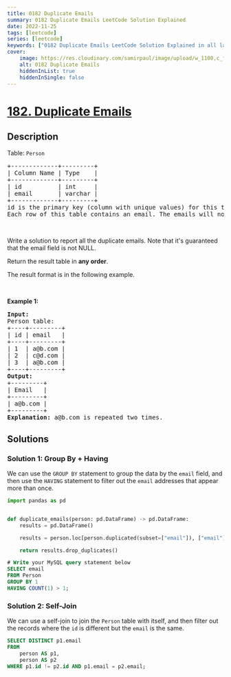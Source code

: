 ```yaml
---
title: 0182 Duplicate Emails
summary: 0182 Duplicate Emails LeetCode Solution Explained
date: 2022-11-25
tags: [leetcode]
series: [leetcode]
keywords: ["0182 Duplicate Emails LeetCode Solution Explained in all languages", "0182 Duplicate Emails", "LeetCode", "leetcode solution in Python3 C++ Java Go PHP Ruby Swift TypeScript Rust C# JavaScript C", "GeeksforGeeks", "InterviewBit", "Coding Ninjas", "HackerRank", "HackerEarth", "CodeChef", "TopCoder", "AlgoExpert", "freeCodeCamp", "Codeforces", "GitHub", "AtCoder", "Samir Paul"]
cover:
    image: https://res.cloudinary.com/samirpaul/image/upload/w_1100,c_fit,co_rgb:FFFFFF,l_text:Arial_75_bold:0182 Duplicate Emails - Solution Explained/problem-solving.webp
    alt: 0182 Duplicate Emails
    hiddenInList: true
    hiddenInSingle: false
---
```



# [182. Duplicate Emails](https://leetcode.com/problems/duplicate-emails)


## Description

<p>Table: <code>Person</code></p>

<pre>
+-------------+---------+
| Column Name | Type    |
+-------------+---------+
| id          | int     |
| email       | varchar |
+-------------+---------+
id is the primary key (column with unique values) for this table.
Each row of this table contains an email. The emails will not contain uppercase letters.
</pre>

<p>&nbsp;</p>

<p>Write a solution to report all the duplicate emails. Note that it&#39;s guaranteed that the email&nbsp;field is not NULL.</p>

<p>Return the result table in <strong>any order</strong>.</p>

<p>The&nbsp;result format is in the following example.</p>

<p>&nbsp;</p>
<p><strong class="example">Example 1:</strong></p>

<pre>
<strong>Input:</strong> 
Person table:
+----+---------+
| id | email   |
+----+---------+
| 1  | a@b.com |
| 2  | c@d.com |
| 3  | a@b.com |
+----+---------+
<strong>Output:</strong> 
+---------+
| Email   |
+---------+
| a@b.com |
+---------+
<strong>Explanation:</strong> a@b.com is repeated two times.
</pre>

## Solutions

### Solution 1: Group By + Having

We can use the `GROUP BY` statement to group the data by the `email` field, and then use the `HAVING` statement to filter out the `email` addresses that appear more than once.

<!-- tabs:start -->

```python
import pandas as pd


def duplicate_emails(person: pd.DataFrame) -> pd.DataFrame:
    results = pd.DataFrame()

    results = person.loc[person.duplicated(subset=["email"]), ["email"]]

    return results.drop_duplicates()
```

```sql
# Write your MySQL query statement below
SELECT email
FROM Person
GROUP BY 1
HAVING COUNT(1) > 1;
```

<!-- tabs:end -->

### Solution 2: Self-Join

We can use a self-join to join the `Person` table with itself, and then filter out the records where the `id` is different but the `email` is the same.

<!-- tabs:start -->

```sql
SELECT DISTINCT p1.email
FROM
    person AS p1,
    person AS p2
WHERE p1.id != p2.id AND p1.email = p2.email;
```

<!-- tabs:end -->

<!-- end -->
